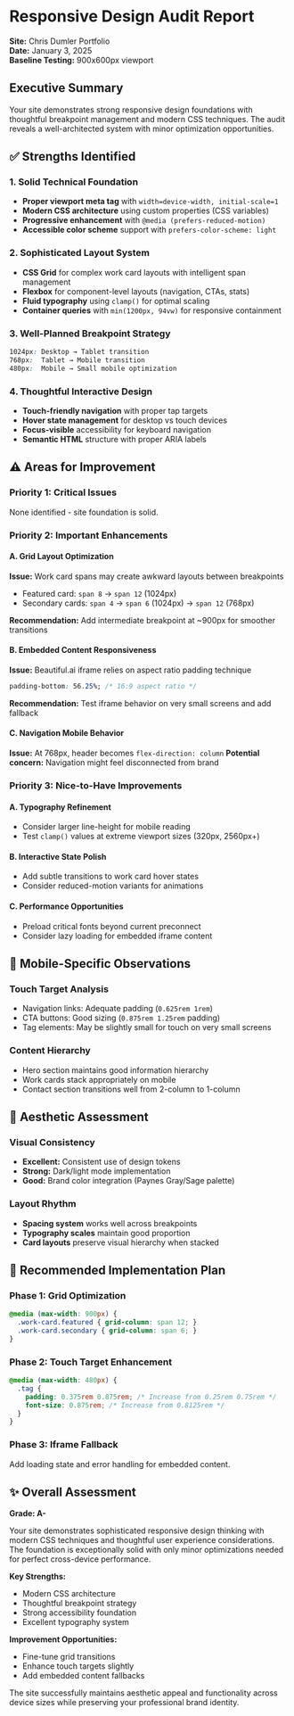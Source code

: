# Responsive Design Audit Report
**Site:** Chris Dumler Portfolio  
**Date:** January 3, 2025  
**Baseline Testing:** 900x600px viewport  

## Executive Summary
Your site demonstrates strong responsive design foundations with thoughtful breakpoint management and modern CSS techniques. The audit reveals a well-architected system with minor optimization opportunities.

## ✅ Strengths Identified

### 1. Solid Technical Foundation
- **Proper viewport meta tag** with `width=device-width, initial-scale=1`
- **Modern CSS architecture** using custom properties (CSS variables)
- **Progressive enhancement** with `@media (prefers-reduced-motion)`
- **Accessible color scheme** support with `prefers-color-scheme: light`

### 2. Sophisticated Layout System
- **CSS Grid** for complex work card layouts with intelligent span management
- **Flexbox** for component-level layouts (navigation, CTAs, stats)
- **Fluid typography** using `clamp()` for optimal scaling
- **Container queries** with `min(1200px, 94vw)` for responsive containment

### 3. Well-Planned Breakpoint Strategy
```css
1024px: Desktop → Tablet transition
768px:  Tablet → Mobile transition  
480px:  Mobile → Small mobile optimization
```

### 4. Thoughtful Interactive Design
- **Touch-friendly navigation** with proper tap targets
- **Hover state management** for desktop vs touch devices
- **Focus-visible** accessibility for keyboard navigation
- **Semantic HTML** structure with proper ARIA labels

## ⚠️ Areas for Improvement

### Priority 1: Critical Issues
None identified - site foundation is solid.

### Priority 2: Important Enhancements

#### A. Grid Layout Optimization
**Issue:** Work card spans may create awkward layouts between breakpoints
- Featured card: `span 8` → `span 12` (1024px)
- Secondary cards: `span 4` → `span 6` (1024px) → `span 12` (768px)

**Recommendation:** Add intermediate breakpoint at ~900px for smoother transitions

#### B. Embedded Content Responsiveness
**Issue:** Beautiful.ai iframe relies on aspect ratio padding technique
```css
padding-bottom: 56.25%; /* 16:9 aspect ratio */
```

**Recommendation:** Test iframe behavior on very small screens and add fallback

#### C. Navigation Mobile Behavior
**Issue:** At 768px, header becomes `flex-direction: column`
**Potential concern:** Navigation might feel disconnected from brand

### Priority 3: Nice-to-Have Improvements

#### A. Typography Refinement
- Consider larger line-height for mobile reading
- Test `clamp()` values at extreme viewport sizes (320px, 2560px+)

#### B. Interactive State Polish
- Add subtle transitions to work card hover states
- Consider reduced-motion variants for animations

#### C. Performance Opportunities  
- Preload critical fonts beyond current preconnect
- Consider lazy loading for embedded iframe content

## 📱 Mobile-Specific Observations

### Touch Target Analysis
- Navigation links: Adequate padding (`0.625rem 1rem`)
- CTA buttons: Good sizing (`0.875rem 1.25rem` padding)
- Tag elements: May be slightly small for touch on very small screens

### Content Hierarchy
- Hero section maintains good information hierarchy
- Work cards stack appropriately on mobile
- Contact section transitions well from 2-column to 1-column

## 🎨 Aesthetic Assessment

### Visual Consistency
- **Excellent:** Consistent use of design tokens
- **Strong:** Dark/light mode implementation
- **Good:** Brand color integration (Paynes Gray/Sage palette)

### Layout Rhythm
- **Spacing system** works well across breakpoints
- **Typography scales** maintain good proportion
- **Card layouts** preserve visual hierarchy when stacked

## 🔧 Recommended Implementation Plan

### Phase 1: Grid Optimization
```css
@media (max-width: 900px) {
  .work-card.featured { grid-column: span 12; }
  .work-card.secondary { grid-column: span 6; }
}
```

### Phase 2: Touch Target Enhancement
```css
@media (max-width: 480px) {
  .tag { 
    padding: 0.375rem 0.875rem; /* Increase from 0.25rem 0.75rem */
    font-size: 0.875rem; /* Increase from 0.8125rem */
  }
}
```

### Phase 3: Iframe Fallback
Add loading state and error handling for embedded content.

## ✨ Overall Assessment

**Grade: A-**

Your site demonstrates sophisticated responsive design thinking with modern CSS techniques and thoughtful user experience considerations. The foundation is exceptionally solid with only minor optimizations needed for perfect cross-device performance.

**Key Strengths:**
- Modern CSS architecture
- Thoughtful breakpoint strategy  
- Strong accessibility foundation
- Excellent typography system

**Improvement Opportunities:**
- Fine-tune grid transitions
- Enhance touch targets slightly
- Add embedded content fallbacks

The site successfully maintains aesthetic appeal and functionality across device sizes while preserving your professional brand identity.
